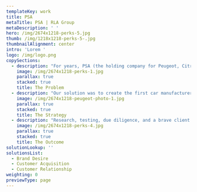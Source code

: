 ```yaml
---
templateKey: work
title: PSA
metaTitle: PSA | RLA Group
metaDescription: ' '
hero: /img/2674x1218-perks-5.jpg
thumb: /img/1218x1218-perks-5-.jpg
thumbnailAlignment: center
intro: 'Lorem '
logo: /img/logo.png
copySections:
  - description: "For years, PSA (the holding company for Peugeot, Citroen and DS Automobiles) always used traditional advertising to encourage independent garages to buy their parts. Results were fair, but understandably they wanted better. We were tasked with taking their parts sales to the next level.\r"
    image: /img/2674x1218-perks-1.jpg
    parallax: true
    stacked: true
    title: The Problem
  - description: "Our solution was to create the first car manufacturer Trade Rewards Scheme. We built a tool that would give insight into a centralised pool of sales data and customer behaviours that had not previously been possible. Using propensity modelling, algorithms would be designed to deliver bespoke incentives to individual customers, dependent upon their current purchase habits and their likelihood to buy from additional categories. It would all be driven by regular competitions and rewarding parts purchases with points redeemable at Amazon.co.uk and Snap-on.\r"
    image: /img/2674x1218-peugeot-photo-1.jpg
    parallax: true
    stacked: true
    title: The Strategy
  - description: "Research, testing, due diligence, and a brave client have created a customer-centric programme that has generated a 25% uplift in PSA’s trade marketing, and delivered unseen levels of engagement with communications.\n\n\r\rTo date we have given away over £160,000 worth of goodies from £5 lunch vouchers up to hugely popular track days, and have created real buzz amongst customers, regularly receiving emails giving us lots of positive feedback about the programme.\r\n\nOh, and we were also finalists for B2B Marketing Strategy of the year at The Drum Marketing Awards 2018. \r"
    image: /img/2674x1218-perks-4.jpg
    parallax: true
    stacked: true
    title: The Outcome
solutionLookup: ''
solutionsList:
  - Brand Desire
  - Customer Acquisition
  - Customer Relationship
weighting: 0
previewType: page
---
```



